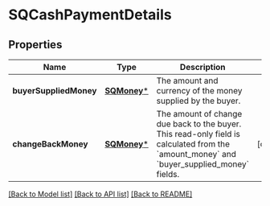 # SQCashPaymentDetails

## Properties
Name | Type | Description | Notes
------------ | ------------- | ------------- | -------------
**buyerSuppliedMoney** | [**SQMoney***](SQMoney.md) | The amount and currency of the money supplied by the buyer. | 
**changeBackMoney** | [**SQMoney***](SQMoney.md) | The amount of change due back to the buyer.  This read-only field is calculated from the &#x60;amount_money&#x60; and &#x60;buyer_supplied_money&#x60; fields. | [optional] 

[[Back to Model list]](../README.md#documentation-for-models) [[Back to API list]](../README.md#documentation-for-api-endpoints) [[Back to README]](../README.md)


